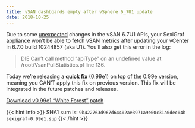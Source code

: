 ```yaml
---
title: vSAN dashboards empty after vSphere 6_7U1 update
date: 2018-10-25
---
```



Due to some [unexpected](https://twitter.com/gostev/status/1052679713154576388) changes in the vSAN 6.7U1 APIs, your SexiGraf appliance won’t be able to fetch vSAN metrics after updating your vCenter in 6.7.0 build 10244857 (aka U1). You’ll also get this error in the log:

> DIE Can’t call method “apiType” on an undefined value at /root/VsanPullStatistics.pl line 136.

Today we’re releasing a **quick fix** (0.99e1) on top of the 0.99e version, meaning you CAN’T apply this fix on previous version. This fix will be integrated in the future patches and releases.

[Download v0.99e1 “White Forest” patch](http://files.sexigraf.fr/sexigraf-0.99e1.sup)

{{< hint info >}}
SHA1 sum is: `9b422763d967d64402ae3971a9e00c31a0dec04b sexigraf-0.99e1.sup`
{{< /hint >}}
